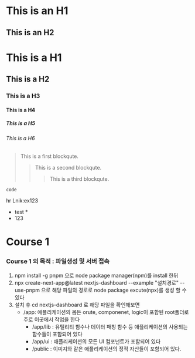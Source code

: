 This is an H1 
=============
This is an H2
-------------
# This is a H1
## This is a H2
### This is a H3
#### This is a H4
##### This is a H5
###### This is a H6
> This is a first blockqute.
>	> This is a second blockqute.
>	>	> This is a third blockqute.
```
code
```
hr
Lnik:ex123
* test *
* 123

# Course 1
### Course 1 의 목적 : 파일생성 및 서버 접속
1. npm install -g pnpm 으로 node package manager(npm)를 install 한뒤
2. npx create-next-app@latest nextjs-dashboard --example "설치경로" --use-pnpm 으로 해당 파일의 경로로 node package excute(npx)를 생성 할 수 있다
3. 설치 후 cd nextjs-dashboard 로 해당 파일을 확인해보면
   - /app: 애플리케이션의 몸든 orute, componenet, logic이 포함된 root폴더로 주로 이곳에서 작업을 한다
      + /app/lib : 유틸리티 함수나 데이터 패칭 함수 등 애플리케이션의 사용되는 함수들이 포함되어 있다
      + /app/ui : 애플리케이션의 모든 UI 컴포넌트가 포함되어 있다
      + /public : 이미지와 같은 애플리케이션의 정적 자산들이 포함되어 있다.

